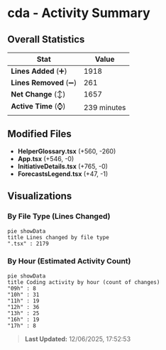 # cda - Activity Summary 

## Overall Statistics

| Stat                   | Value                                                             |
| ---------------------- | ----------------------------------------------------------------- |
| **Lines Added** (➕)   | 1918                                          |
| **Lines Removed** (➖) | 261                                        |
| **Net Change** (↕)    | 1657                |
| **Active Time** (⌚)   | 239 minutes |


## Modified Files
- **HelperGlossary.tsx** (+560, -260)
- **App.tsx** (+546, -0)
- **InitiativeDetails.tsx** (+765, -0)
- **ForecastsLegend.tsx** (+47, -1)

## Visualizations

### By File Type (Lines Changed)

```mermaid
pie showData
title Lines changed by file type
".tsx" : 2179
```

### By Hour (Estimated Activity Count)

```mermaid
pie showData
title Coding activity by hour (count of changes)
"09h" : 8
"10h" : 31
"11h" : 19
"12h" : 36
"13h" : 25
"16h" : 19
"17h" : 8
```


> **Last Updated:** 12/06/2025, 17:52:53